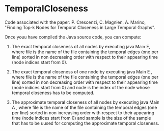 # TemporalCloseness
Code associated with the paper: P. Crescenzi, C. Magnien, A. Marino, "Finding Top-k Nodes for Temporal Closeness in Large Temporal Graphs".

Once youu have compiled the Java source code, you can compute:

1. The exact temporal closeness of all nodes by executing java Main <file> E, where file is the name of the file containing the temporal edges (one per line) sorted in non decreasing order with respect to their appearing time (node indices start from 0).

2. The exact temporal closeness of one node by executing java Main <file> E <node>, where file is the name of the file containing the temporal edges (one per line) sorted in non decreasing order with respect to their appearing time (node indices start from 0) and node is the index of the node whose temporal closeness has to be computed.

3. The approximate temporal closeness of all nodes by executing java Main <file> A <sample>, where file is the name of the file containing the temporal edges (one per line) sorted in non increasing order with respect to their appearing time (node indices start from 0) and sample is the size of the sample that has to be uused for computing the approximate temporal closeness.
